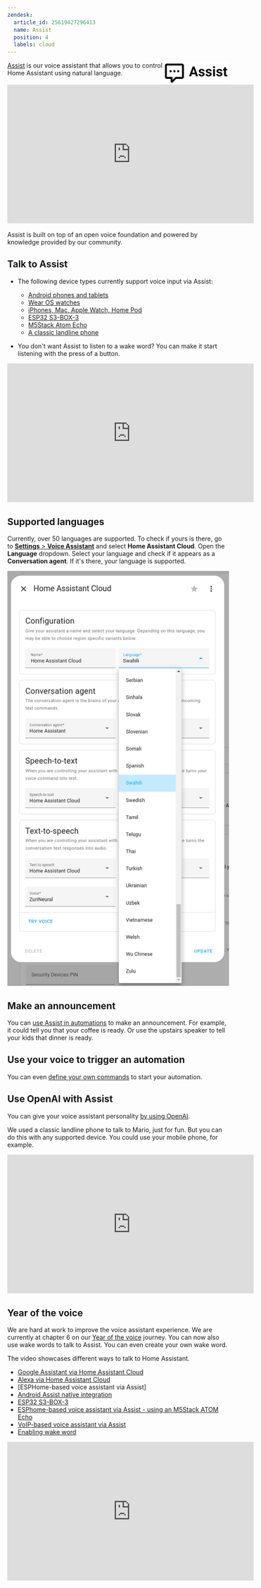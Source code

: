 ```yaml
---
zendesk:
  article_id: 25619427296413
  name: Assist
  position: 4
  labels: cloud
---
```


<img src="/static/img/logos/assist-logo.png" class='no-shadow' alt='Assist logo' style='width: 150px; float: right'>

[Assist](https://www.home-assistant.io/voice_control/) is our voice assistant that allows you to control Home Assistant using natural language.

<div class='videoWrapper'>
<iframe width="560" height="315" src="https://www.youtube.com/embed/HqYbhk6vq9E" videotitle="This 70s Walkie Talkie controls your smart home" frameborder="0" allow="accelerometer; autoplay; encrypted-media; gyroscope; picture-in-picture" allowfullscreen></iframe>
</div>

Assist is built on top of an open voice foundation and powered by knowledge provided by our community.

## Talk to Assist

- The following device types currently support voice input via Assist:

  - [Android phones and tablets](https://www.home-assistant.io/voice_control/android/)
  - [Wear OS watches](https://www.home-assistant.io/voice_control/android/#assist-on-wear-os)
  - [iPhones, Mac, Apple Watch, Home Pod](https://www.home-assistant.io/voice_control/apple/)
  - [ESP32 S3-BOX-3](https://www.home-assistant.io/voice_control/s3_box_voice_assistant/)
  - [M5Stack Atom Echo](https://www.home-assistant.io/voice_control/thirteen-usd-voice-remote/)
  - [A classic landline phone](https://www.home-assistant.io/voice_control/worlds-most-private-voice-assistant/)

- You don't want Assist to listen to a wake word? You can make it start listening with the press of a button.

<div class='videoWrapper'>
<iframe width="560" height="315" src="https://www.youtube.com/embed/5b7nqGZyeVU" videotitle="Assist on an Android watch" frameborder="0" allow="accelerometer; autoplay; encrypted-media; gyroscope; picture-in-picture" allowfullscreen></iframe>
</div>

## Supported languages

Currently, over 50 languages are supported. To check if yours is there, go to [**Settings** > **Voice Assistant**](https://my.home-assistant.io/redirect/voice_assistants/) and select **Home Assistant Cloud**. Open the **Language** dropdown. Select your language and check if it appears as a **Conversation agent**. If it's there, your language is supported.

<img src="/static/img/cloud/assist_home-assistant-cloud_languages.png" alt="Languages supported by Home Assistant Cloud">

## Make an announcement

You can [use Assist in automations](https://www.home-assistant.io/voice_control/using_tts_in_automation/) to make an announcement. For example, it could tell you that your coffee is ready. Or use the upstairs speaker to tell your kids that dinner is ready.

## Use your voice to trigger an automation

You can even [define your own commands](https://www.home-assistant.io/voice_control/custom_sentences/) to start your automation.

## Use OpenAI with Assist

You can give your voice assistant personality [by using OpenAI](https://www.home-assistant.io/voice_control/worlds-most-private-voice-assistant/#give-your-voice-assistant-personality-using-the-openai-integration).

We used a classic landline phone to talk to Mario, just for fun. But you can do this with any supported device. You could use your mobile phone, for example.

<div class='videoWrapper'>
<iframe width="560" height="315" src="https://www.youtube.com/embed/eLx8_NAqptk" videotitle="Give your voice assistant personality using the OpenAI integration" frameborder="0" allow="accelerometer; autoplay; encrypted-media; gyroscope; picture-in-picture" allowfullscreen></iframe>
</div>

## Year of the voice

We are hard at work to improve the voice assistant experience. We are currently at chapter 6 on our [Year of the voice](https://www.home-assistant.io/blog/2024/02/21/voice-chapter-6/) journey. You can now also use wake words to talk to Assist. You can even create your own wake word.

The video showcases different ways to talk to Home Assistant.

- [Google Assistant via Home Assistant Cloud](/hc/en-us/articles/25619376817053-Google-Assistant)
- [Alexa via Home Assistant Cloud](/hc/en-us/articles/25619363899677)
- [ESPHome-based voice assistant via Assist]
- [Android Assist native integration](https://www.home-assistant.io/voice_control/android/)
- [ESP32 S3-BOX-3](https://www.home-assistant.io/voice_control/s3_box_voice_assistant/)
- [ESPhome-based voice assistant via Assist - using an M5Stack ATOM Echo](https://www.home-assistant.io/voice_control/thirteen-usd-voice-remote/)
- [VoIP-based voice assistant via Assist](https://www.home-assistant.io/voice_control/worlds-most-private-voice-assistant/)
- [Enabling wake word](https://www.home-assistant.io/voice_control/install_wake_word_add_on/)

<div class='videoWrapper'>
<iframe width="560" height="315" src="https://www.youtube.com/embed/XF53wUbeLxA" videotitle="Voice at Home Assistant." frameborder="0" allow="accelerometer; autoplay; encrypted-media; gyroscope; picture-in-picture" allowfullscreen></iframe>
</div>

